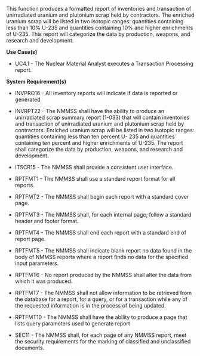 This function produces a formatted report of inventories and transaction of unirradiated uranium and plutonium scrap held by contractors. The enriched uranium scrap will be listed in two isotopic ranges: quantities containing less than 10% U-235 and quantities containing 10% and higher enrichments of U-235. This report will categorize the data by production, weapons, and research and development.

**Use Case(s)**

- UC4.1 - The Nuclear Material Analyst executes a Transaction Processing report.

**System Requirement(s)**

- INVPRO16 - All inventory reports will indicate if data is reported or generated

- INVRPT22 - The NMMSS shall have the ability to produce an unirradiated scrap summary report (1-033) that will contain inventories and transaction of unirradiated uranium and plutonium scrap held by contractors. Enriched uranium scrap will be listed in two isotopic ranges: quantities containing less than ten percent U- 235 and quantities containing ten percent and higher enrichments of U-235. The report shall categorize the data by production, weapons, and research and development.

- ITSCR15 - The NMMSS shall provide a consistent user interface.

- RPTFMT1 - The NMMSS shall use a standard report format for all reports.

- RPTFMT2 - The NMMSS shall begin each report with a standard cover page.

- RPTFMT3 - The NMMSS shall, for each internal page, follow a standard header and footer format.

- RPTFMT4 - The NMMSS shall end each report with a standard end of report page.

- RPTFMT5 - The NMMSS shall indicate blank report no data found in the body of NMMSS reports where a report finds no data for the specified input parameters.

- RPTFMT6 - No report produced by the NMMSS shall alter the data from which it was produced.

- RPTFMT7 - The NMMSS shall not allow information to be retrieved from the database for a report, for a query, or for a transaction while any of the requested information is in the process of being updated.

- RPTFMT10 - The NMMSS shall have the ability to produce a page that lists query parameters used to generate report

- SEC11 - The NMMSS shall, for each page of any NMMSS report, meet the security requirements for the marking of classified and unclassified documents.